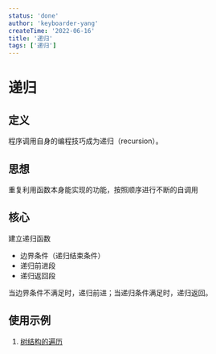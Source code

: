 ```yaml
---
status: 'done'
author: 'keyboarder-yang'
createTime: '2022-06-16'
title: '递归'
tags: ['递归']
---
```


#  递归

## 定义

程序调用自身的编程技巧成为递归（recursion）。

## 思想

重复利用函数本身能实现的功能，按照顺序进行不断的自调用

## 核心

建立递归函数

+ 边界条件（递归结束条件）
+ 递归前进段
+ 递归返回段

当边界条件不满足时，递归前进；当递归条件满足时，递归返回。

## 使用示例

1. [树结构的遍历](./tree-traversal.md)

